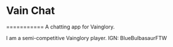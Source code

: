 # Vain Chat
===========
A chatting app for Vainglory.

I am a semi-competitive Vainglory player.
IGN: BlueBulbasaurFTW
